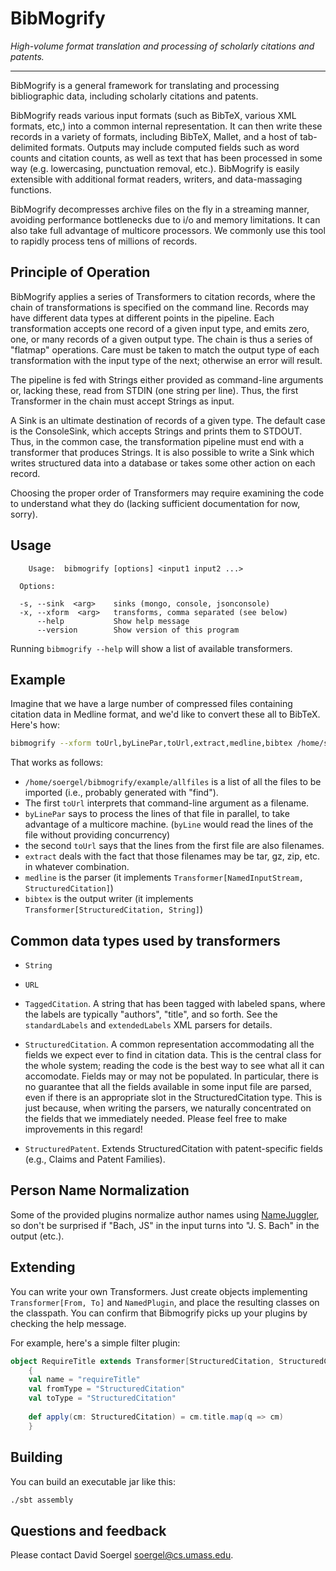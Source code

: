 BibMogrify
==========

_High-volume format translation and processing of scholarly citations and patents._

---

BibMogrify is a general framework for translating and processing bibliographic data, including scholarly citations and patents. 

BibMogrify reads various input formats (such as BibTeX, various XML formats, etc,) into a common internal representation.  It can then write these records in a variety of formats, including BibTeX, Mallet, and a host of tab-delimited formats.  Outputs may include computed fields such as word counts and citation counts, as well as text that has been processed in some way (e.g. lowercasing, punctuation removal, etc.).  BibMogrify is easily extensible with additional format readers, writers, and data-massaging functions.

BibMogrify decompresses archive files on the fly in a streaming manner, avoiding performance bottlenecks due to i/o and memory limitations.  It can also take full advantage of multicore processors.  We commonly use this tool to rapidly process tens of millions of records.


Principle of Operation
----------------------

BibMogrify applies a series of Transformers to citation records, where the chain of transformations is specified on the command line.  Records may have different data types at different points in the pipeline.  Each transformation accepts one record of a given input type, and emits zero, one, or many records of a given output type.  The chain is thus a series of "flatmap" operations.  Care must be taken to match the output type of each transformation with the input type of the next; otherwise an error will result.

The pipeline is fed with Strings either provided as command-line arguments or, lacking these, read from STDIN (one string per line).  Thus, the first Transformer in the chain must accept Strings as input.

A Sink is an ultimate destination of records of a given type.  The default case is the ConsoleSink, which accepts Strings and prints them to STDOUT.  Thus, in the common case, the transformation pipeline must end with a transformer that produces Strings.  It is also possible to write a Sink which writes structured data into a database or takes some other action on each record.

Choosing the proper order of Transformers may require examining the code to understand what they do (lacking sufficient documentation for now, sorry).

Usage
-----

```
    Usage:  bibmogrify [options] <input1 input2 ...>
    
  Options:

  -s, --sink  <arg>    sinks (mongo, console, jsonconsole)
  -x, --xform  <arg>   transforms, comma separated (see below)
      --help           Show help message
      --version        Show version of this program
```

Running `bibmogrify --help` will show a list of available transformers.


Example
-------

Imagine that we have a large number of compressed files containing citation data in Medline format, and we'd like to convert these all to BibTeX.  Here's how:

```sh
bibmogrify --xform toUrl,byLinePar,toUrl,extract,medline,bibtex /home/soergel/bibmogrify/example/allfiles | gzip > allfiles.bibtex.gz
```

That works as follows:

* `/home/soergel/bibmogrify/example/allfiles` is a list of all the files to be imported (i.e., probably generated with "find").
* The first `toUrl` interprets that command-line argument as a filename.
* `byLinePar` says to process the lines of that file in parallel, to take advantage of a multicore machine.  (`byLine` would read the lines of the file without providing concurrency)
* the second `toUrl` says that the lines from the first file are also filenames.
* `extract` deals with the fact that those filenames may be tar, gz, zip, etc. in whatever combination.
* `medline` is the parser (it implements `Transformer[NamedInputStream, StructuredCitation]`)
* `bibtex` is the output writer (it implements `Transformer[StructuredCitation, String]`)



Common data types used by transformers
--------------------------------------

* `String`

* `URL`

* `TaggedCitation`.  A string that has been tagged with labeled spans, where the labels are typically "authors", "title", and so forth.  See the `standardLabels` and `extendedLabels` XML parsers for details.

* `StructuredCitation`.  A common representation accommodating all the fields we expect ever to find in citation data.  This is the central class for the whole system; reading the code is the best way to see what all it can accomodate.  Fields may or may not be populated.  In particular, there is no guarantee that all the fields available in some input file are parsed, even if there is an appropriate slot in the StructuredCitation type.  This is just because, when writing the parsers, we naturally concentrated on the fields that we immediately needed.  Please feel free to make improvements in this regard!

* `StructuredPatent`.  Extends StructuredCitation with patent-specific fields (e.g., Claims and Patent Families).


Person Name Normalization
-------------------------

Some of the provided plugins normalize author names using [NameJuggler](https://github.com/iesl/namejuggler), so don't be surprised if "Bach, JS" in the input turns into "J. S. Bach" in the output (etc.).


Extending
---------

You can write your own Transformers.  Just create objects implementing `Transformer[From, To]` and `NamedPlugin`, and place the resulting classes on the classpath.  You can confirm that Bibmogrify picks up your plugins by checking the help message.

For example, here's a simple filter plugin:

```scala
object RequireTitle extends Transformer[StructuredCitation, StructuredCitation] with NamedPlugin with Logging
    {
    val name = "requireTitle"
    val fromType = "StructuredCitation"
    val toType = "StructuredCitation"
    
    def apply(cm: StructuredCitation) = cm.title.map(q => cm)
    }

```

Building
--------

You can build an executable jar like this:
```sh
./sbt assembly
```


Questions and feedback
----------------------

Please contact David Soergel <soergel@cs.umass.edu>.


